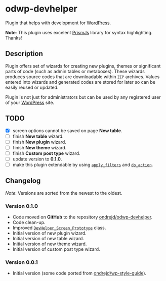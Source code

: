 # odwp-devhelper

Plugin that helps with development for [WordPress](https://wordpress.org/).

__Note__: This plugin uses excelent [PrismJs](http://prismjs.com) library for syntax highlighting. Thanks!

## Description

Plugin offers set of wizards for creating new plugins, themes or significant parts of code (such as admin tables or metaboxes). These wizards produces source codes that are downloadable within `ZIP` archives. Values entered into wizards and generated codes are stored for later so can be easily reused or updated.

Plugin is not just for administrators but can be used by any registered user of your [WordPress](https://wordpress.org/) site.

## TODO

- [x] screen options cannot be saved on page __New table__.
- [ ] finish __New table__ wizard.
- [ ] finish __New plugin__ wizard.
- [ ] finish __New theme__ wizard.
- [ ] finish __Custom post type__ wizard.
- [ ] update version to __0.1.0__.
- [ ] make this plugin extendable by using [`apply_filters`](https://developer.wordpress.org/reference/functions/apply_filters/) and [`do_action`](https://developer.wordpress.org/reference/functions/do_action/).

## Changelog

_Note_: Versions are sorted from the newest to the oldest.

### Version 0.1.0

- Code moved on __GitHub__ to the repository [ondrejd/odwp-devhelper](https://github.com/ondrejd/odwp-devhelper).
- Code clean-up.
- Improved [`DevHelper_Screen_Prototype`](https://github.com/ondrejd/odwp-devhelper/blob/master/includes/class-devhelper_screen_prototype.php) class.
- Initial version of new plugin wizard.
- Initial version of new table wizard.
- Initial version of new theme wizard.
- Initial version of custom post type wizard.

### Version 0.0.1

- Initial version (some code ported from [ondrejd/wp-style-guide](https://github.com/ondrejd/wp-style-guide)).
